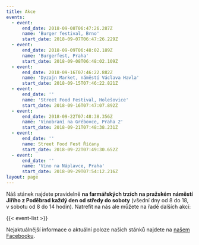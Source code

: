 ```yaml
---
title: Akce
events:
  - event:
      end_date: 2018-09-08T06:47:26.287Z
      name: 'Burger festival, Brno'
      start_date: 2018-09-07T06:47:26.229Z
  - event:
      end_date: 2018-09-09T06:48:02.189Z
      name: 'Burgerfest, Praha'
      start_date: 2018-09-08T06:48:02.109Z
  - event:
      end_date: 2018-09-16T07:46:22.882Z
      name: 'Dyzajn Market, náměstí Václava Havla'
      start_date: 2018-09-15T07:46:22.821Z
  - event:
      end_date: ''
      name: 'Street Food Festival, Holešovice'
      start_date: 2018-09-16T07:47:07.892Z
  - event:
      end_date: 2018-09-22T07:48:38.356Z
      name: 'Vinobraní na Grébovce, Praha 2'
      start_date: 2018-09-21T07:48:38.231Z
  - event:
      end_date: ''
      name: Street Food Fest Říčany
      start_date: 2018-09-22T07:49:30.652Z
  - event:
      end_date: ''
      name: 'Víno na Náplavce, Praha'
      start_date: 2018-09-29T07:54:12.216Z
layout: page
---
```


Náš stánek najdete pravidelně **na farmářských trzích na pražském náměstí Jiřího z Poděbrad každý den od středy do soboty** (všední dny od 8 do 18, v sobotu od 8 do 14 hodin). Natrefit na nás ale můžete na řadě dalších akcí:

{{< event-list >}}

Nejaktuálnější informace o aktuální poloze našich stánků najdete na [našem Facebooku](https://www.facebook.com/KaiserFranzCZ).
